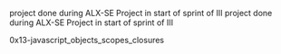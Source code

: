 project done during ALX-SE Project in start of sprint of III project done during ALX-SE Project in start of sprint of III

0x13-javascript_objects_scopes_closures
